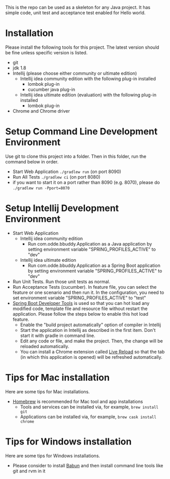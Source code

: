 This is the repo can be used as a skeleton for any Java project. It has simple code, unit test and acceptance test enabled for Hello world.

# Installation
Please install the following tools for this project. The latest version should be fine unless specific version is listed.

* git
* jdk 1.8
* Intellij (please choose either community or ultimate edition)
    * Intellij idea community edition with the following plug-in installed
        * lombok plug-in
        * cucumber java plug-in
    * Intellij idea ultimate edition (evaluation) with the following plug-in installed
        * lombok plug-in
* Chrome and Chrome driver

# Setup Command Line Development Environment
Use git to clone this project into a folder. Then in this folder, run the command below in order.

* Start Web Application `./gradlew run` (on port 8090)
* Run All Tests `./gradlew ci` (on port 8080)
* if you want to start it on a port rather than 8090 (e.g. 8070), please do `./gradlew run -Pport=8070`

# Setup Intellij Development Environment

* Start Web Application
    * Intellij idea community edition
        * Run com.odde.bbuddy.Application as a Java application by setting environment variable "SPRING_PROFILES_ACTIVE" to "dev"
    * Intellij idea ultimate edition
        * Run com.odde.bbuddy.Application as a Spring Boot application by setting environment variable "SPRING_PROFILES_ACTIVE" to "dev"
* Run Unit Tests. Run those unit tests as normal.
* Run Acceptance Tests (cucumber). In feature file, you can select the feature or one scenario and then run it. In the configuration, you need to set environment variable "SPRING_PROFILES_ACTIVE" to "test"
* [Spring Boot Developer Tools](http://docs.spring.io/spring-boot/docs/current/reference/html/using-boot-devtools.html) is used so that you can hot load any modified code, template file and resource file without restart the application. Please follow the steps below to enable this hot load feature.
    * Enable the "build project automatically" option of compiler in Intellij
    * Start the application in Intellij as described in the first item. Don't start it with gradle in command line.
    * Edit any code or file, and make the project. Then, the change will be reloaded automatically.
    * You can install a Chrome extension called [Live Reload](https://chrome.google.com/webstore/detail/livereload/jnihajbhpnppcggbcgedagnkighmdlei?hl=en) so that the tab (in which this application is opened) will be refreshed automatically.

# Tips for Mac installation
Here are some tips for Mac installations.
* [Homebrew](http://brew.sh/) is recommended for Mac tool and app installations
    * Tools and services can be installed via, for example, `brew install git`
    * Applications can be installed via, for example, `brew cask install chrome`

# Tips for Windows installation
Here are some tips for Windows installations.
* Please consider to install [Babun](http://babun.github.io/) and then install command line tools like git and rvm in it
